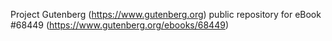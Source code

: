 Project Gutenberg (https://www.gutenberg.org) public repository for eBook #68449 (https://www.gutenberg.org/ebooks/68449)
